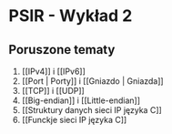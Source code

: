 # PSIR - Wykład 2
## Poruszone tematy
1. [[IPv4]] i [[IPv6]]
2. [[Port | Porty]] i [[Gniazdo | Gniazda]]
3. [[TCP]] i [[UDP]]
4. [[Big-endian]] i [[Little-endian]]
5. [[Struktury danych sieci IP języka C]]
6. [[Funckje sieci IP języka C]]

